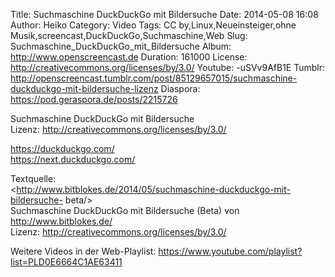 Title: Suchmaschine DuckDuckGo mit Bildersuche
Date: 2014-05-08 16:08
Author: Heiko
Category: Video
Tags: CC by,Linux,Neueinsteiger,ohne Musik,screencast,DuckDuckGo,Suchmaschine,Web
Slug: Suchmaschine_DuckDuckGo_mit_Bildersuche
Album: http://www.openscreencast.de
Duration: 161000
License: http://creativecommons.org/licenses/by/3.0/
Youtube: -uSVv9AfB1E
Tumblr: http://openscreencast.tumblr.com/post/85129657015/suchmaschine-duckduckgo-mit-bildersuche-lizenz
Diaspora: https://pod.geraspora.de/posts/2215726

Suchmaschine DuckDuckGo mit Bildersuche  
Lizenz: <http://creativecommons.org/licenses/by/3.0/>  
  
<https://duckduckgo.com/>  
<https://next.duckduckgo.com/>  
  
Textquelle:  
<http://www.bitblokes.de/2014/05/suchmaschine-duckduckgo-mit-bildersuche-
beta/>  
Suchmaschine DuckDuckGo mit Bildersuche (Beta) von <http://www.bitblokes.de/>  
Lizenz: <http://creativecommons.org/licenses/by/3.0/>  
  
Weitere Videos in der Web-Playlist:
<https://www.youtube.com/playlist?list=PLD0E6664C1AE63411>  
  

